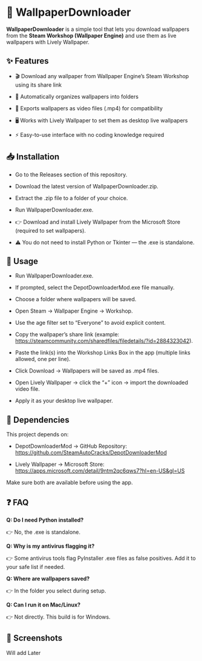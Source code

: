 # **🎨 WallpaperDownloader**

**WallpaperDownloader** is a simple tool that lets you download wallpapers from the **Steam Workshop (Wallpaper Engine)** and use them as live wallpapers with Lively Wallpaper.

## **✨ Features**

* 🎬 Download any wallpaper from Wallpaper Engine’s Steam Workshop using its share link

* 📂 Automatically organizes wallpapers into folders

* 🎥 Exports wallpapers as video files (.mp4) for compatibility

* 🖥️ Works with Lively Wallpaper to set them as desktop live wallpapers

* ⚡ Easy-to-use interface with no coding knowledge required

## **📥 Installation**

* Go to the Releases section of this repository.

* Download the latest version of WallpaperDownloader.zip.

* Extract the .zip file to a folder of your choice.

* Run WallpaperDownloader.exe.

* 👉 Download and install Lively Wallpaper
 from the Microsoft Store (required to set wallpapers).

* ⚠️ You do not need to install Python or Tkinter — the .exe is standalone.

## **🚀 Usage**

* Run WallpaperDownloader.exe.

* If prompted, select the DepotDownloaderMod.exe file manually.

* Choose a folder where wallpapers will be saved.

* Open Steam → Wallpaper Engine → Workshop.

* Use the age filter set to “Everyone” to avoid explicit content.

* Copy the wallpaper’s share link (example: https://steamcommunity.com/sharedfiles/filedetails/?id=2884323042).

* Paste the link(s) into the Workshop Links Box in the app (multiple links allowed, one per line).

* Click Download → Wallpapers will be saved as .mp4 files.

* Open Lively Wallpaper → click the “+” icon → import the downloaded video file.

* Apply it as your desktop live wallpaper.

## **🔗 Dependencies**

This project depends on:

* DepotDownloaderMod → GitHub Repository: https://github.com/SteamAutoCracks/DepotDownloaderMod

* Lively Wallpaper → Microsoft Store: https://apps.microsoft.com/detail/9ntm2qc6qws7?hl=en-US&gl=US

Make sure both are available before using the app.

## **❓ FAQ**

**Q: Do I need Python installed?**

👉 No, the .exe is standalone.

**Q: Why is my antivirus flagging it?**

👉 Some antivirus tools flag PyInstaller .exe files as false positives. Add it to your safe list if needed.

**Q: Where are wallpapers saved?**

👉 In the folder you select during setup.

**Q: Can I run it on Mac/Linux?**

👉 Not directly. This build is for Windows.


## **📸 Screenshots**

Will add Later
